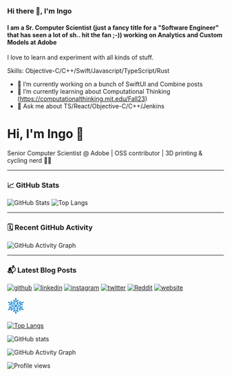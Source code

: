 ### Hi there 👋, I'm Ingo
#### I am a Sr. Computer Scientist (just a fancy title for a "Software Engineer" that has seen a lot of sh.. hit the fan ;-)) working on Analytics and Custom Models at Adobe
I love to learn and experiment with all kinds of stuff.

Skills: Objective-C/C++/Swift/Javascript/TypeScript/Rust

- 🔭 I’m currently working on a bunch of SwiftUI and Combine posts 
- 🌱 I’m currently learning about Computational Thinking (https://computationalthinking.mit.edu/Fall23)
- 💬 Ask me about TS/React/Objective-C/C++/Jenkins

# Hi, I'm Ingo 👋

Senior Computer Scientist @ Adobe | OSS contributor | 3D printing & cycling nerd 🚴‍♂️

---

### 📈 GitHub Stats

![GitHub Stats](https://github-readme-stats.vercel.app/api?username=ingorichter&show_icons=true&theme=tokyonight)
![Top Langs](https://github-readme-stats.vercel.app/api/top-langs/?username=ingorichter&layout=compact&theme=tokyonight)

---

### 🗓 Recent GitHub Activity

![GitHub Activity Graph](https://github-readme-activity-graph.cyclic.app/graph?username=ingorichter&theme=github-compact)

---

### 📬 Latest Blog Posts
<!-- BLOG-POST-LIST:START -->
<!-- BLOG-POST-LIST:END -->

[<img src='https://cdn.jsdelivr.net/npm/simple-icons@3.0.1/icons/github.svg' alt='github' height='40'>](https://github.com/ingorichter)  [<img src='https://cdn.jsdelivr.net/npm/simple-icons@3.0.1/icons/linkedin.svg' alt='linkedin' height='40'>](https://www.linkedin.com/in/ingorichter/)  [<img src='https://cdn.jsdelivr.net/npm/simple-icons@3.0.1/icons/instagram.svg' alt='instagram' height='40'>](https://www.instagram.com/wayne.schlegel/)  [<img src='https://cdn.jsdelivr.net/npm/simple-icons@3.0.1/icons/twitter.svg' alt='twitter' height='40'>](https://twitter.com/ingorichter)  [<img src='https://cdn.jsdelivr.net/npm/simple-icons@3.0.1/icons/reddit.svg' alt='Reddit' height='40'>](https://www.reddit.com/user/irichter)  [<img src='https://cdn.jsdelivr.net/npm/simple-icons@3.0.1/icons/icloud.svg' alt='website' height='40'>](https://www.ingo-richter.io)  

<a href='https://archiveprogram.github.com/'><img src='https://raw.githubusercontent.com/acervenky/animated-github-badges/master/assets/acbadge.gif' width='40' height='40'></a> 

[![Top Langs](https://github-readme-stats.vercel.app/api/top-langs/?username=ingorichter)](https://github.com/anuraghazra/github-readme-stats)

![GitHub stats](https://github-readme-stats.vercel.app/api?username=ingorichter&show_icons=true)  

![GitHub Activity Graph](https://activity-graph.herokuapp.com/graph?username=ingorichter)  

![Profile views](https://gpvc.arturio.dev/ingorichter) 

